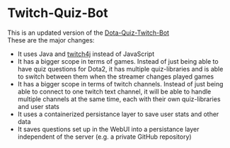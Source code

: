 # Twitch-Quiz-Bot

This is an updated version of the [Dota-Quiz-Twitch-Bot](https://github.com/Party-Hats/Dota-Quiz-Twitch-Bot)  
These are the major changes:
- It uses Java and [twitch4j](https://github.com/twitch4j/twitch4j) instead of JavaScript
- It has a bigger scope in terms of games. Instead of just being able to have quiz questions for Dota2, it has multiple quiz-libraries and is able to switch between them when the streamer changes played games
- It has a bigger scope in terms of twitch channels. Instead of just being able to connect to one twitch text channel, it will be able to handle multiple channels at the same time, each with their own quiz-libraries and user stats
- It uses a containerized persistance layer to save user stats and other data
- It saves questions set up in the WebUI into a persistance layer independent of the server (e.g. a private GitHub repository)
